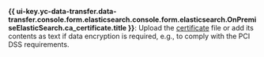 
**{{ ui-key.yc-data-transfer.data-transfer.console.form.elasticsearch.console.form.elasticsearch.OnPremiseElasticSearch.ca_certificate.title }}**: Upload the [certificate](../../../../../managed-elasticsearch/operations/cluster-connect.md#get-ssl-cert) file or add its contents as text if data encryption is required, e.g., to comply with the PCI DSS requirements.

